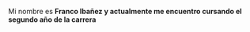 Mi nombre es <strong> Franco Ibañez <strong> y actualmente me encuentro cursando el segundo año de la carrera
